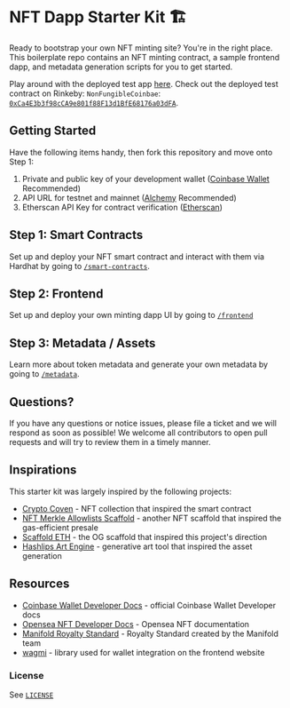 # NFT Dapp Starter Kit 🏗️

Ready to bootstrap your own NFT minting site? You're in the right place. This boilerplate repo contains an NFT minting contract, a sample frontend dapp, and metadata generation scripts for you to get started.

Play around with the deployed test app [here](https://nonfungiblecoinbaes.vercel.app/). Check out the deployed test contract on Rinkeby: `NonFungibleCoinbae`: [`0xCa4E3b3f98cCA9e801f88F13d1BfE68176a03dFA`](https://rinkeby.etherscan.io/address/0xCa4E3b3f98cCA9e801f88F13d1BfE68176a03dFA).

## Getting Started

Have the following items handy, then fork this repository and move onto Step 1:

1. Private and public key of your development wallet ([Coinbase Wallet](https://chrome.google.com/webstore/detail/coinbase-wallet-extension/hnfanknocfeofbddgcijnmhnfnkdnaad?hl=en) Recommended)
2. API URL for testnet and mainnet ([Alchemy](https://dashboard.alchemyapi.io/) Recommended)
3. Etherscan API Key for contract verification ([Etherscan](https://etherscan.io/))

## Step 1: Smart Contracts

Set up and deploy your NFT smart contract and interact with them via Hardhat by going to [`/smart-contracts`](smart-contracts).

## Step 2: Frontend

Set up and deploy your own minting dapp UI by going to [`/frontend`](frontend)

## Step 3: Metadata / Assets

Learn more about token metadata and generate your own metadata by going to [`/metadata`](metadata).

## Questions?

If you have any questions or notice issues, please file a ticket and we will respond as soon as possible! We welcome all contributors to open pull requests and will try to review them in a timely manner.

## Inspirations

This starter kit was largely inspired by the following projects:

- [Crypto Coven](https://www.cryptocoven.xyz/) - NFT collection that inspired the smart contract
- [NFT Merkle Allowlists Scaffold](https://github.com/straightupjac/nft-merkle-allowlist-scaffold) - another NFT scaffold that inspired the gas-efficient presale
- [Scaffold ETH](https://github.com/scaffold-eth/scaffold-eth) - the OG scaffold that inspired this project's direction
- [Hashlips Art Engine](https://github.com/HashLips/hashlips_art_engine) - generative art tool that inspired the asset generation

## Resources

- [Coinbase Wallet Developer Docs](https://docs.cloud.coinbase.com/wallet-sdk/docs) - official Coinbase Wallet Developer docs
- [Opensea NFT Developer Docs](https://docs.opensea.io/) - Opensea NFT documentation
- [Manifold Royalty Standard](https://manifoldxyz.substack.com/p/royaltyregistryxyz?s=r) - Royalty Standard created by the Manifold team
- [wagmi](https://github.com/tmm/wagmi) - library used for wallet integration on the frontend website

### License

See [`LICENSE`](/LICENSE)
